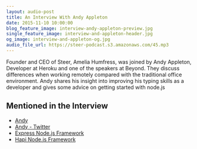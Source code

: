 ```yaml
---
layout: audio-post
title: An Interview With Andy Appleton
date: 2015-11-10 10:00:00
blog_feature_image: interview-andy-appleton-preview.jpg
single_feature_image: interview-and-appleton-header.jpg
og_image: interview-and-appleton-og.jpg
audio_file_url: https://steer-podcast.s3.amazonaws.com/45.mp3
---
```

Founder and CEO of Steer, Amelia Humfress, was joined by Andy Appleton, Developer at Heroku and one of the speakers at Beyond. They discuss differences when working remotely compared with the traditional office environment. Andy shares his insight into improving his typing skills as a developer and gives some advice on getting started with node.js

## Mentioned in the Interview
- [Andy](http://floatleft.com/)
- [Andy - Twitter](https://twitter.com/appltn)
- [Express Node.js Framework](http://expressjs.com/)
- [Hapi Node.js Framework](http://hapijs.com/)